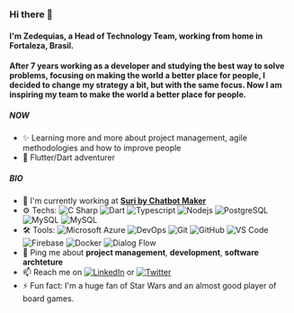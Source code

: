 ### **Hi there 👋**

#### I'm Zedequias, a Head of Technology Team, working from home in Fortaleza, Brasil.
#### After 7 years working as a developer and studying the best way to solve problems, focusing on making the world a better place for people, I decided to change my strategy a bit, but with the same focus. Now I am inspiring my team to make the world a better place for people.

##### **NOW**

- ✨ Learning more and more about project management, agile methodologies and how to improve people
- 💙 Flutter/Dart adventurer

##### **BIO**

- 🏢 I'm currently working at [**Suri by Chatbot Maker**](https://www.suri.ai/)
- ⚙️ Techs: ![C Sharp](https://img.shields.io/badge/C%20Sharp-222?style=flat-square&logo=c-sharp) ![Dart](https://img.shields.io/badge/Dart-222?style=flat-square&logo=dart) ![Typescript](https://img.shields.io/badge/Typescript-222?style=flat-square&logo=typescript) ![Nodejs](https://img.shields.io/badge/-Nodejs-222?style=flat-square&logo=Node.js) ![PostgreSQL](https://img.shields.io/badge/-PostgreSQL-222?style=flat-square&logo=postgresql) ![MySQL](https://img.shields.io/badge/-MySQL-222?style=flat-square&logo=mysql) ![MySQL](https://img.shields.io/badge/-CosmosDB-222?style=flat-square)
- 🛠 Tools: ![Microsoft Azure](https://img.shields.io/badge/Microsoft%20Azure-232F7E?style=flat-square&logo=microsoft-azure) ![DevOps](https://img.shields.io/badge/DevOps-232F7E?style=flat-square&logo=azure-devops) ![Git](https://img.shields.io/badge/-Git-black?style=flat-square&logo=git) ![GitHub](https://img.shields.io/badge/-GitHub-181717?style=flat-square&logo=github) ![VS Code](https://img.shields.io/badge/-VSCode-black?style=flat-square&logo=visual-studio-code) ![Firebase](https://img.shields.io/badge/-Firebase-black?style=flat-square&logo=firebase) ![Docker](https://img.shields.io/badge/-Docker-black?style=flat-square&logo=docker) ![Dialog Flow](https://img.shields.io/badge/-DialogFlow-black?style=flat-square&logo=dialogflow)
- 💬 Ping me about **project management**, **development**, **software archteture**
- 📫 Reach me on [![LinkedIn](https://img.shields.io/badge/LinkedIn-zdsantos-informational?style=flat-square&logo=linkedin&logoColor=white)](https://www.linkedin.com/in/zedequiassantos/) or [![Twitter](https://img.shields.io/badge/Twitter-zdsantosii-informational?style=flat-square&logo=twitter&logoColor=blue)](https://twitter.com/zdsantosii)
- ⚡️ Fun fact: I'm a huge fan of Star Wars and an almost good player of board games.
